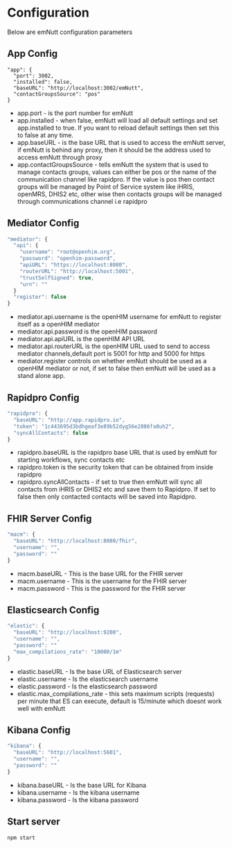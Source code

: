# Configuration

Below are emNutt configuration parameters

## App Config

```JS
"app": {
  "port": 3002,
  "installed": false,
  "baseURL": "http://localhost:3002/emNutt",
  "contactGroupsSource": "pos"
}
```

<ul>
  <li>app.port - is the port number for emNutt</li>
  <li>app.installed - when false, emNutt will load all default settings and set app.installed to true. If you want to
    reload default settings then set this to false at any time.</li>
  <li>app.baseURL - is the base URL that is used to access the emNutt server, if emNutt is behind any proxy, then it
    should be the address used to access emNutt through proxy</li>
  <li>app.contactGroupsSource - tells emNutt the system that is used to manage contacts groups, values can either be pos
    or the name of the communication channel like rapidpro. If the value is pos then contact groups will be managed by
    Point of Service system like iHRIS, openMRS, DHIS2 etc, other wise then contacts groups will be managed through
    communications channel i.e rapidpro</li>
</ul>

## Mediator Config

```js
"mediator": {
  "api": {
    "username": "root@openhim.org",
    "password": "openhim-password",
    "apiURL": "https://localhost:8080",
    "routerURL": "http://localhost:5001",
    "trustSelfSigned": true,
    "urn": ""
  }
  "register": false
}
```

<ul>
  <li>
    mediator.api.username is the openHIM username for emNutt to register itself as a openHIM mediator
  </li>
  <li>
    mediator.api.password is the openHIM password
  </li>
  <li>
    mediator.api.apiURL is the openHIM API URL
  </li>
  <li>
    mediator.api.routerURL is the openHIM URL used to send to access mediator channels,default port is 5001 for http and
    5000 for https
  </li>
  <li>
    mediator.register controls on whether emNutt should be used as a openHIM mediator or not, if set to false then
    emNutt will be used as a stand alone app.
  </li>
</ul>

## Rapidpro Config

```js
"rapidpro": {
  "baseURL": "http://app.rapidpro.io",
  "token": "1c443695d3bdhgeaf3e89b52dyg56e2886fa8uh2",
  "syncAllContacts": false
}
```

<ul>
  <li>
    rapidpro.baseURL is the rapidpro base URL that is used by emNutt for starting workflows, sync contacts etc
  </li>
  <li>
    rapidpro.token is the security token that can be obtained from inside rapidpro
  </li>
  <li>
    rapidpro.syncAllContacts - if set to true then emNutt will sync all contacts from iHRIS or DHIS2 etc and save them to Rapidpro. If set to false then only contacted contacts will be saved into Rapidpro.
  </li>
</ul>

## FHIR Server Config

```js
"macm": {
  "baseURL": "http://localhost:8080/fhir",
  "username": "",
  "password": ""
}
```

<ul>
  <li>
    macm.baseURL - This is the base URL for the FHIR server
  </li>
  <li>
    macm.username - This is the username for the FHIR server
  </li>
  <li>
    macm.password - This is the password for the FHIR server
  </li>
</ul>

## Elasticsearch Config

```js
"elastic": {
  "baseURL": "http://localhost:9200",
  "username": "",
  "password": ""
  "max_compilations_rate": "10000/1m"
}
```

<ul>
  <li>
    elastic.baseURL - Is the base URL of Elasticsearch server
  </li>
  <li>
    elastic.username - Is the elasticsearch username
  </li>
  <li>
    elastic.password - Is the elasticsearch password
  </li>
  <li>
    elastic.max_compilations_rate - this sets maximum scripts (requests) per minute that ES can execute, default is 15/minute which doesnt work well with emNutt
  </li>
</ul>

## Kibana Config

```js
"kibana": {
  "baseURL": "http://localhost:5601",
  "username": "",
  "password": ""
}
```

<ul>
  <li>
    kibana.baseURL - Is the base URL for Kibana
  </li>
  <li>
    kibana.username - Is the kibana username
  </li>
  <li>
    kibana.password - Is the kibana password
  </li>
</ul>

## Start server

```js
npm start
```
